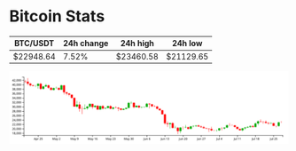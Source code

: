# Bitcoin Stats

BTC/USDT|24h change|24h high|24h low|
|---|---|---|---|
|$22948.64|7.52%|$23460.58|$21129.65|

<img src="./chart.svg">
